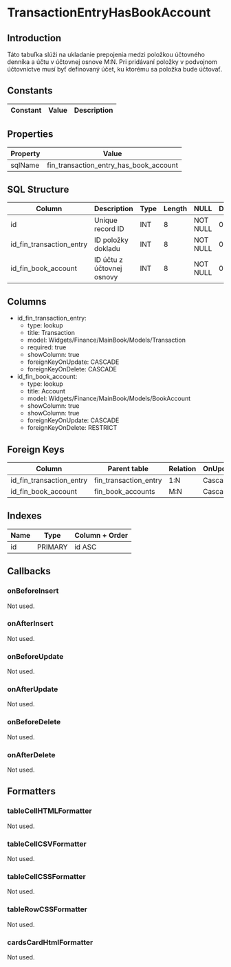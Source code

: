 # TransactionEntryHasBookAccount

## Introduction

Táto tabuľka slúži na ukladanie prepojenia medzi položkou účtovného denníka a účtu v účtovnej osnove M:N. Pri pridávaní položky v podvojnom účtovníctve musí byť definovaný účet, ku ktorému sa položka bude účtovať. 

## Constants

| Constant | Value | Description |
| - | - | - |

## Properties

| Property | Value |
| - | - |
| sqlName | fin_transaction_entry_has_book_account |

## SQL Structure

| Column | Description | Type | Length | NULL | Default |
| - | - | - | - | - | - |
| id | Unique record ID | INT | 8 | NOT NULL | 0 |
| id_fin_transaction_entry | ID položky dokladu | INT | 8 | NOT NULL | 0 |
| id_fin_book_account | ID účtu z účtovnej osnovy | INT | 8 | NOT NULL | 0 |

## Columns

* id_fin_transaction_entry:
  * type: lookup
  * title: Transaction
  * model: Widgets/Finance/MainBook/Models/Transaction
  * required: true
  * showColumn: true
  * foreignKeyOnUpdate: CASCADE
  * foreignKeyOnDelete: CASCADE
* id_fin_book_account:
  * type: lookup
  * title: Account
  * model: Widgets/Finance/MainBook/Models/BookAccount
  * showColumn: true
  * showColumn: true
  * foreignKeyOnUpdate: CASCADE
  * foreignKeyOnDelete: RESTRICT


## Foreign Keys

| Column | Parent table | Relation | OnUpdate | OnDelete |
| - | - | - | - | - |
| id_fin_transaction_entry |  fin_transaction_entry |  1:N |  Cascade |  Cascade |
| id_fin_book_account |  fin_book_accounts |  M:N |  Cascade |  Restrict |

## Indexes

| Name | Type | Column + Order |
| - | - | - |
| id | PRIMARY | id ASC |

## Callbacks

### onBeforeInsert

Not used.

### onAfterInsert

Not used.

### onBeforeUpdate

Not used.

### onAfterUpdate

Not used.

### onBeforeDelete

Not used.

### onAfterDelete

Not used.

## Formatters

### tableCellHTMLFormatter

Not used.

### tableCellCSVFormatter

Not used.

### tableCellCSSFormatter

Not used.

### tableRowCSSFormatter

Not used.

### cardsCardHtmlFormatter

Not used.
